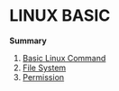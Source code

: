 # LINUX BASIC

**Summary**

   1. [Basic Linux Command](./content/Basic-Command.md)
   2. [File System](./content/File_System.md) 
   3. [Permission](./content/Permission.md)
